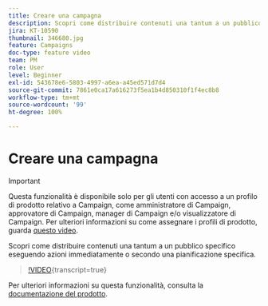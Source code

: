 ```yaml
---
title: Creare una campagna
description: Scopri come distribuire contenuti una tantum a un pubblico specifico eseguendo azioni immediatamente o secondo una pianificazione specifica.
jira: KT-10590
thumbnail: 346680.jpg
feature: Campaigns
doc-type: feature video
team: PM
role: User
level: Beginner
exl-id: 543678e6-5803-4997-a6ea-a45ed571d7d4
source-git-commit: 7861e0ca17a616273f5ea1b4d850310f1f4ec8b8
workflow-type: tm+mt
source-wordcount: '99'
ht-degree: 100%

---
```


# Creare una campagna

>[!IMPORTANT]
>
>Questa funzionalità è disponibile solo per gli utenti con accesso a un profilo di prodotto relativo a Campaign, come amministratore di Campaign, approvatore di Campaign, manager di Campaign e/o visualizzatore di Campaign. Per ulteriori informazioni su come assegnare i profili di prodotto, guarda [questo video](/help/set-up-access/access-management.md).

Scopri come distribuire contenuti una tantum a un pubblico specifico eseguendo azioni immediatamente o secondo una pianificazione specifica.

>[!VIDEO](https://video.tv.adobe.com/v/3412404?quality=12&learn=on&captions=ita){transcript=true}

Per ulteriori informazioni su questa funzionalità, consulta la [documentazione del prodotto](https://experienceleague.adobe.com/docs/journey-optimizer/using/campaigns/get-started-with-campaigns.html?lang=it).
